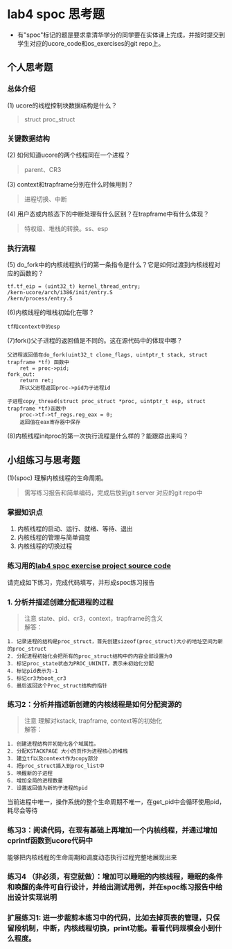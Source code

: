 # lab4 spoc 思考题

- 有"spoc"标记的题是要求拿清华学分的同学要在实体课上完成，并按时提交到学生对应的ucore_code和os_exercises的git repo上。

## 个人思考题

### 总体介绍

(1) ucore的线程控制块数据结构是什么？
> struct proc_struct

### 关键数据结构

(2) 如何知道ucore的两个线程同在一个进程？
> parent、CR3

(3) context和trapframe分别在什么时候用到？
> 进程切换、中断

(4) 用户态或内核态下的中断处理有什么区别？在trapframe中有什么体现？
> 特权级、堆栈的转换。ss、esp

### 执行流程

(5) do_fork中的内核线程执行的第一条指令是什么？它是如何过渡到内核线程对应的函数的？
```
tf.tf_eip = (uint32_t) kernel_thread_entry;
/kern-ucore/arch/i386/init/entry.S
/kern/process/entry.S
```

(6)内核线程的堆栈初始化在哪？
```
tf和context中的esp
```

(7)fork()父子进程的返回值是不同的。这在源代码中的体现中哪？
```
父进程返回值在do_fork(uint32_t clone_flags, uintptr_t stack, struct trapframe *tf) 函数中
    ret = proc->pid;
fork_out:
    return ret;
    所以父进程返回proc->pid为子进程id
 
子进程copy_thread(struct proc_struct *proc, uintptr_t esp, struct trapframe *tf)函数中
    proc->tf->tf_regs.reg_eax = 0;
    返回值在eax寄存器中保存
```

(8)内核线程initproc的第一次执行流程是什么样的？能跟踪出来吗？

## 小组练习与思考题

(1)(spoc) 理解内核线程的生命周期。

> 需写练习报告和简单编码，完成后放到git server 对应的git repo中   


### 掌握知识点
1. 内核线程的启动、运行、就绪、等待、退出
2. 内核线程的管理与简单调度
3. 内核线程的切换过程

### 练习用的[lab4 spoc exercise project source code](https://github.com/chyyuu/ucore_lab/tree/master/related_info/lab4/lab4-spoc-discuss)


请完成如下练习，完成代码填写，并形成spoc练习报告

### 1. 分析并描述创建分配进程的过程

> 注意 state、pid、cr3，context，trapframe的含义   
解答：
```
1. 记录进程的结构是proc_struct，首先创建sizeof(proc_struct)大小的地址空间为新的proc_struct
2. 分配进程初始化会把所有的proc_struct结构中的内容全部设置为0
3. 标记proc_state状态为PROC_UNINIT，表示未初始化分配
4. 标记pid表示为-1
5. 标记cr3为boot_cr3
6. 最后返回这个Proc_struct结构的指针
```

### 练习2：分析并描述新创建的内核线程是如何分配资源的

> 注意 理解对kstack, trapframe, context等的初始化   
解答：
```
1. 创建进程结构并初始化各个域属性。
2. 分配KSTACKPAGE 大小的页作为进程核心的堆栈
3. 建立tf以及context作为copy部分
4. 把proc_struct插入到proc_list中
5. 唤醒新的子进程
6. 增加全局的进程数量
7. 设置返回值为新的子进程的pid
```

当前进程中唯一，操作系统的整个生命周期不唯一，在get_pid中会循环使用pid，耗尽会等待

### 练习3：阅读代码，在现有基础上再增加一个内核线程，并通过增加cprintf函数到ucore代码中
能够把内核线程的生命周期和调度动态执行过程完整地展现出来   
> 

### 练习4 （非必须，有空就做）：增加可以睡眠的内核线程，睡眠的条件和唤醒的条件可自行设计，并给出测试用例，并在spoc练习报告中给出设计实现说明

### 扩展练习1: 进一步裁剪本练习中的代码，比如去掉页表的管理，只保留段机制，中断，内核线程切换，print功能。看看代码规模会小到什么程度。
